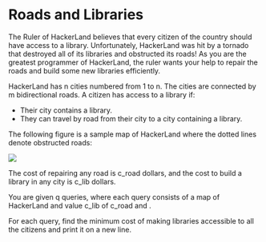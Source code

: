 # Roads and Libraries

The Ruler of HackerLand believes that every citizen of the country should have access to a library. Unfortunately, HackerLand was hit by a tornado that destroyed all of its libraries and obstructed its roads! As you are the greatest programmer of HackerLand, the ruler wants your help to repair the roads and build some new libraries efficiently.

HackerLand has n cities numbered from 1 to n. The cities are connected by m bidirectional roads. A citizen has access to a library if:

- Their city contains a library.
- They can travel by road from their city to a city containing a library.

The following figure is a sample map of HackerLand where the dotted lines denote obstructed roads:

<img src="https://s3.amazonaws.com/hr-challenge-images/0/1481983010-b779ad2b2b-torque1.png" align="center" />

The cost of repairing any road is c_road dollars, and the cost to build a library in any city is c_lib dollars.

You are given q queries, where each query consists of a map of HackerLand and value c_lib of c_road and .

For each query, find the minimum cost of making libraries accessible to all the citizens and print it on a new line.
